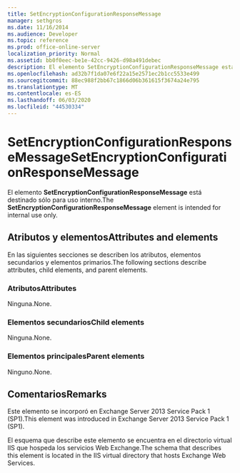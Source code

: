```yaml
---
title: SetEncryptionConfigurationResponseMessage
manager: sethgros
ms.date: 11/16/2014
ms.audience: Developer
ms.topic: reference
ms.prod: office-online-server
localization_priority: Normal
ms.assetid: bb0f0eec-be1e-42cc-9426-d98a491debec
description: El elemento SetEncryptionConfigurationResponseMessage está destinado sólo para uso interno.
ms.openlocfilehash: ad32b7f1da07e6f22a15e2571ec2b1cc5533e499
ms.sourcegitcommit: 88ec988f2bb67c1866d06b361615f3674a24e795
ms.translationtype: MT
ms.contentlocale: es-ES
ms.lasthandoff: 06/03/2020
ms.locfileid: "44530334"
---
```

# <a name="setencryptionconfigurationresponsemessage"></a><span data-ttu-id="d8a2b-103">SetEncryptionConfigurationResponseMessage</span><span class="sxs-lookup"><span data-stu-id="d8a2b-103">SetEncryptionConfigurationResponseMessage</span></span>

<span data-ttu-id="d8a2b-104">El elemento **SetEncryptionConfigurationResponseMessage** está destinado sólo para uso interno.</span><span class="sxs-lookup"><span data-stu-id="d8a2b-104">The **SetEncryptionConfigurationResponseMessage** element is intended for internal use only.</span></span> 

## <a name="attributes-and-elements"></a><span data-ttu-id="d8a2b-105">Atributos y elementos</span><span class="sxs-lookup"><span data-stu-id="d8a2b-105">Attributes and elements</span></span>

<span data-ttu-id="d8a2b-106">En las siguientes secciones se describen los atributos, elementos secundarios y elementos primarios.</span><span class="sxs-lookup"><span data-stu-id="d8a2b-106">The following sections describe attributes, child elements, and parent elements.</span></span>
  
### <a name="attributes"></a><span data-ttu-id="d8a2b-107">Atributos</span><span class="sxs-lookup"><span data-stu-id="d8a2b-107">Attributes</span></span>

<span data-ttu-id="d8a2b-108">Ninguna.</span><span class="sxs-lookup"><span data-stu-id="d8a2b-108">None.</span></span>
  
### <a name="child-elements"></a><span data-ttu-id="d8a2b-109">Elementos secundarios</span><span class="sxs-lookup"><span data-stu-id="d8a2b-109">Child elements</span></span>

<span data-ttu-id="d8a2b-110">Ninguna.</span><span class="sxs-lookup"><span data-stu-id="d8a2b-110">None.</span></span>
  
### <a name="parent-elements"></a><span data-ttu-id="d8a2b-111">Elementos principales</span><span class="sxs-lookup"><span data-stu-id="d8a2b-111">Parent elements</span></span>

<span data-ttu-id="d8a2b-112">Ninguno.</span><span class="sxs-lookup"><span data-stu-id="d8a2b-112">None.</span></span>
  
## <a name="remarks"></a><span data-ttu-id="d8a2b-113">Comentarios</span><span class="sxs-lookup"><span data-stu-id="d8a2b-113">Remarks</span></span>

<span data-ttu-id="d8a2b-114">Este elemento se incorporó en Exchange Server 2013 Service Pack 1 (SP1).</span><span class="sxs-lookup"><span data-stu-id="d8a2b-114">This element was introduced in Exchange Server 2013 Service Pack 1 (SP1).</span></span>
  
<span data-ttu-id="d8a2b-115">El esquema que describe este elemento se encuentra en el directorio virtual IIS que hospeda los servicios Web Exchange.</span><span class="sxs-lookup"><span data-stu-id="d8a2b-115">The schema that describes this element is located in the IIS virtual directory that hosts Exchange Web Services.</span></span>
  

